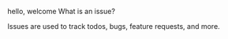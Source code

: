 hello, welcome
What is an issue?

Issues are used to track todos, bugs, feature requests, and more. 